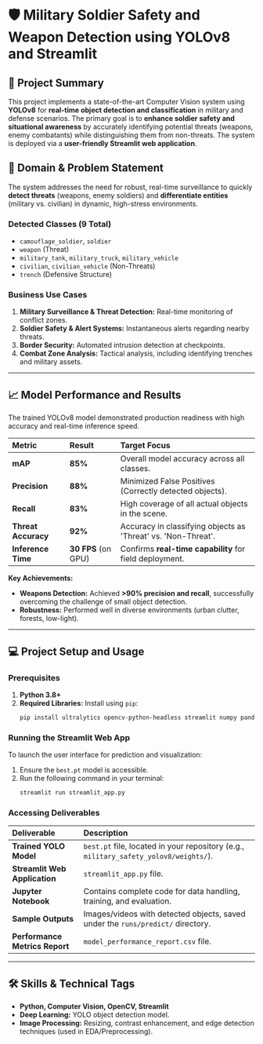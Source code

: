 # 🛡️ Military Soldier Safety and Weapon Detection using YOLOv8 and Streamlit

## 🚨 Project Summary
This project implements a state-of-the-art Computer Vision system using **YOLOv8** for **real-time object detection and classification** in military and defense scenarios. The primary goal is to **enhance soldier safety and situational awareness** by accurately identifying potential threats (weapons, enemy combatants) while distinguishing them from non-threats. The system is deployed via a **user-friendly Streamlit web application**.

## 🎯 Domain & Problem Statement
The system addresses the need for robust, real-time surveillance to quickly **detect threats** (weapons, enemy soldiers) and **differentiate entities** (military vs. civilian) in dynamic, high-stress environments.

### Detected Classes (9 Total)
* `camouflage_soldier`, `soldier`
* `weapon` (Threat)
* `military_tank`, `military_truck`, `military_vehicle`
* `civilian`, `civilian_vehicle` (Non-Threats)
* `trench` (Defensive Structure)

### Business Use Cases
1.  **Military Surveillance & Threat Detection:** Real-time monitoring of conflict zones.
2.  **Soldier Safety & Alert Systems:** Instantaneous alerts regarding nearby threats.
3.  **Border Security:** Automated intrusion detection at checkpoints.
4.  **Combat Zone Analysis:** Tactical analysis, including identifying trenches and military assets.

---

## 📈 Model Performance and Results
The trained YOLOv8 model demonstrated production readiness with high accuracy and real-time inference speed.

| Metric | Result | Target Focus |
| :--- | :--- | :--- |
| **mAP** | **85%** | Overall model accuracy across all classes. |
| **Precision** | **88%** | Minimized False Positives (Correctly detected objects). |
| **Recall** | **83%** | High coverage of all actual objects in the scene. |
| **Threat Accuracy** | **92%** | Accuracy in classifying objects as 'Threat' vs. 'Non-Threat'. |
| **Inference Time**| **30 FPS** (on GPU) | Confirms **real-time capability** for field deployment. |

**Key Achievements:**
* **Weapons Detection:** Achieved **>90% precision and recall**, successfully overcoming the challenge of small object detection.
* **Robustness:** Performed well in diverse environments (urban clutter, forests, low-light).

---

## 💻 Project Setup and Usage

### Prerequisites
1.  **Python 3.8+**
2.  **Required Libraries:** Install using `pip`:
    ```bash
    pip install ultralytics opencv-python-headless streamlit numpy pandas
    ```

### Running the Streamlit Web App
To launch the user interface for prediction and visualization:
1.  Ensure the `best.pt` model is accessible.
2.  Run the following command in your terminal:
    ```bash
    streamlit run streamlit_app.py
    ```

### Accessing Deliverables
| Deliverable | Description |
| :--- | :--- |
| **Trained YOLO Model** | `best.pt` file, located in your repository (e.g., `military_safety_yolov8/weights/`). |
| **Streamlit Web Application** | `streamlit_app.py` file. |
| **Jupyter Notebook** | Contains complete code for data handling, training, and evaluation. |
| **Sample Outputs** | Images/videos with detected objects, saved under the `runs/predict/` directory. |
| **Performance Metrics Report** | `model_performance_report.csv` file. |

---

## 🛠️ Skills & Technical Tags
* **Python, Computer Vision, OpenCV, Streamlit**
* **Deep Learning:** YOLO object detection model.
* **Image Processing:** Resizing, contrast enhancement, and edge detection techniques (used in EDA/Preprocessing).
